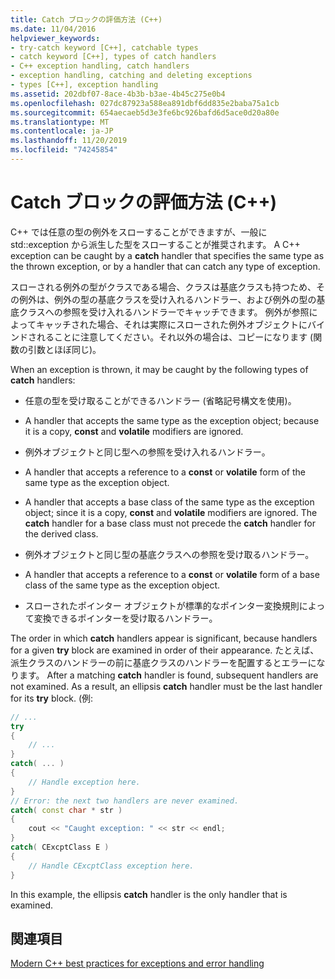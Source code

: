 ```yaml
---
title: Catch ブロックの評価方法 (C++)
ms.date: 11/04/2016
helpviewer_keywords:
- try-catch keyword [C++], catchable types
- catch keyword [C++], types of catch handlers
- C++ exception handling, catch handlers
- exception handling, catching and deleting exceptions
- types [C++], exception handling
ms.assetid: 202dbf07-8ace-4b3b-b3ae-4b45c275e0b4
ms.openlocfilehash: 027dc87923a588ea891dbf6dd835e2baba75a1cb
ms.sourcegitcommit: 654aecaeb5d3e3fe6bc926bafd6d5ace0d20a80e
ms.translationtype: MT
ms.contentlocale: ja-JP
ms.lasthandoff: 11/20/2019
ms.locfileid: "74245854"
---
```

# <a name="how-catch-blocks-are-evaluated-c"></a>Catch ブロックの評価方法 (C++)

C++ では任意の型の例外をスローすることができますが、一般に std::exception から派生した型をスローすることが推奨されます。 A C++ exception can be caught by a **catch** handler that specifies the same type as the thrown exception, or by a handler that can catch any type of exception.

スローされる例外の型がクラスである場合、クラスは基底クラスも持つため、その例外は、例外の型の基底クラスを受け入れるハンドラー、および例外の型の基底クラスへの参照を受け入れるハンドラーでキャッチできます。 例外が参照によってキャッチされた場合、それは実際にスローされた例外オブジェクトにバインドされることに注意してください。それ以外の場合は、コピーになります (関数の引数とほぼ同じ)。

When an exception is thrown, it may be caught by the following types of **catch** handlers:

- 任意の型を受け取ることができるハンドラー (省略記号構文を使用)。

- A handler that accepts the same type as the exception object; because it is a copy, **const** and **volatile** modifiers are ignored.

- 例外オブジェクトと同じ型への参照を受け入れるハンドラー。

- A handler that accepts a reference to a **const** or **volatile** form of the same type as the exception object.

- A handler that accepts a base class of the same type as the exception object; since it is a copy, **const** and **volatile** modifiers are ignored. The **catch** handler for a base class must not precede the **catch** handler for the derived class.

- 例外オブジェクトと同じ型の基底クラスへの参照を受け取るハンドラー。

- A handler that accepts a reference to a **const** or **volatile** form of a base class of the same type as the exception object.

- スローされたポインター オブジェクトが標準的なポインター変換規則によって変換できるポインターを受け取るハンドラー。

The order in which **catch** handlers appear is significant, because handlers for a given **try** block are examined in order of their appearance. たとえば、派生クラスのハンドラーの前に基底クラスのハンドラーを配置するとエラーになります。 After a matching **catch** handler is found, subsequent handlers are not examined. As a result, an ellipsis **catch** handler must be the last handler for its **try** block. (例:

```cpp
// ...
try
{
    // ...
}
catch( ... )
{
    // Handle exception here.
}
// Error: the next two handlers are never examined.
catch( const char * str )
{
    cout << "Caught exception: " << str << endl;
}
catch( CExcptClass E )
{
    // Handle CExcptClass exception here.
}
```

In this example, the ellipsis **catch** handler is the only handler that is examined.

## <a name="see-also"></a>関連項目

[Modern C++ best practices for exceptions and error handling](../cpp/errors-and-exception-handling-modern-cpp.md)